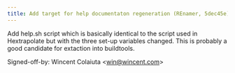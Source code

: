 ```yaml
---
title: Add target for help documentaton regeneration (REnamer, 5dec45e)
---
```


Add help.sh script which is basically identical to the script used in Hextrapolate but with the three set-up variables changed. This is probably a good candidate for extaction into buildtools.

Signed-off-by: Wincent Colaiuta &lt;win@wincent.com&gt;
